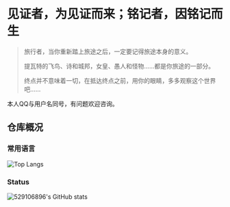 # 见证者，为见证而来；铭记者，因铭记而生

> 旅行者，当你重新踏上旅途之后，一定要记得旅途本身的意义。 
>
> 提瓦特的飞鸟、诗和城邦，女皇、愚人和怪物……都是你旅途的一部分。 
>
> 终点并不意味着一切，在抵达终点之前，用你的眼睛，多多观察这个世界吧…… 

本人QQ与用户名同号，有问题欢迎咨询。

## 仓库概况

 ### 常用语言

 ![Top Langs](https://github-readme-stats.vercel.app/api/top-langs/?username=529106896)

### Status

 ![529106896's GitHub stats](https://github-readme-stats.vercel.app/api?username=529106896&show_icons=true&theme=tokyonight)

